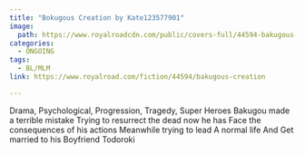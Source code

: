 ```yaml
---
title: "Bokugous Creation by Kate123577901"
image:
  path: https://www.royalroadcdn.com/public/covers-full/44594-bakugous-creation.jpg
categories:
  - ONGOING
tags:
  - BL/MLM
link: https://www.royalroad.com/fiction/44594/bakugous-creation

---
```

Drama, Psychological, Progression, Tragedy, Super Heroes
Bakugou made a terrible mistake Trying to resurrect the dead now he has Face the consequences of his actions  Meanwhile trying to lead A normal life And Get married to his Boyfriend Todoroki

